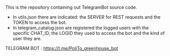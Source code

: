 This is the repository containing out TelegramBot source code.
- In utils.json there are indicated: the SERVER for REST requests and the TOKEN to access the bot.
- In telegram_catalog.json are registered the logged users with the specific CHAT_ID, the LOGID they used to access the bot and the kind of user they are.  

TELEGRAM BOT : https://t.me/PoliTo_greenhouse_bot
